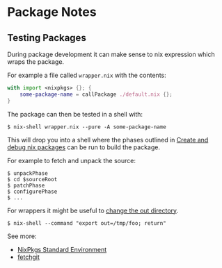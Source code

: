 Package Notes
=============

Testing Packages
----------------

During package development it can make sense to nix expression which wraps the
package.

For example a file called `wrapper.nix` with the contents:

```nix
with import <nixpkgs> {}; {
    some-package-name = callPackage ./default.nix {};
}
```

The package can then be tested in a shell with:

    $ nix-shell wrapper.nix --pure -A some-package-name

This will drop you into a shell where the phases outlined in [Create and debug nix packages](https://nixos.org/wiki/Create_and_debug_nix_packages) can be run  to build the package.

For example to fetch and unpack the source:

    $ unpackPhase
    $ cd $sourceRoot
    $ patchPhase
    $ configurePhase
    $ ...

For wrappers it might be useful to [change the out directory](http://stackoverflow.com/questions/31559303/nix-shell-error-mkdir-cannot-create-directory-nix-store-read-only-fil).

    $ nix-shell --command "export out=/tmp/foo; return"


See more:
* [NixPkgs Standard Environment](https://nixos.org/wiki/NixPkgs_Standard_Environment)
* [fetchgit](https://github.com/NixOS/nixpkgs/blob/master/pkgs/build-support/fetchgit/default.nix)